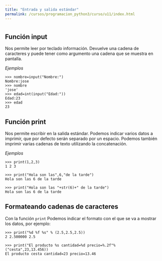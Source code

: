 ```yaml
---
title: "Entrada y salida estándar"
permalink: /cursos/programacion_python3/curso/u11/index.html
---
```

# 

## Función input

Nos permite leer por teclado información. Devuelve una cadena de caracteres y puede tener como argumento una cadena que se muestra en pantalla.

*Ejemplos*

	>>> nombre=input("Nombre:")
	Nombre:jose
	>>> nombre
	'jose'
	>>> edad=int(input("Edad:"))
	Edad:23
	>>> edad
	23
	
## Función print

Nos permite escribir en la salida estándar. Podemos indicar varios datos a imprimir, que por defecto serán separado por un espacio. Podemos también imprimir varias cadenas de texto utilizando la concatenación.

*Ejemplos*

	>>> print(1,2,3)
	1 2 3
	
	>>> print("Hola son las",6,"de la tarde")
	Hola son las 6 de la tarde
	
    >>> print("Hola son las "+str(6)+" de la tarde")
	Hola son las 6 de la tarde

## Formateando cadenas de caracteres
	
Con la función `print` Podemos indicar el formato con el que se va a mostrar los datos, por ejemplo:

	>>> print("%d %f %s" % (2.5,2.5,2.5))
	2 2.500000 2.5
	
	>>> print("El producto %s cantidad=%d precio=%.2f"%("cesta",23,13.456))
	El producto cesta cantidad=23 precio=13.46	

